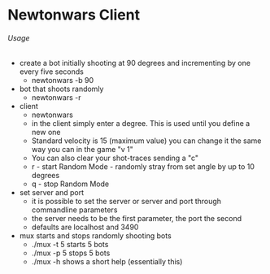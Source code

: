 Newtonwars Client
=======

###### Usage
 - create a bot initially shooting at 90 degrees and incrementing by one every five seconds
	* newtonwars -b 90
 - bot that shoots randomly
	* newtonwars -r
 - client
	* newtonwars
	* in the client simply enter a degree. This is used until you define a new one
	* Standard velocity is 15 (maximum value) you can change it the same way you can in the game "v 1"
	* You can also clear your shot-traces sending a "c"
	* r - start Random Mode - randomly stray from set angle by up to 10 degrees
	* q - stop Random Mode
 - set server and port
	* it is possible to set the server or server and port through commandline parameters
	* the server needs to be the first parameter, the port the second
	* defaults are localhost and 3490
 - mux starts and stops randomly shooting bots
	* ./mux -t 5 starts 5 bots
	* ./mux -p 5 stops 5 bots
	* ./mux -h shows a short help (essentially this)
